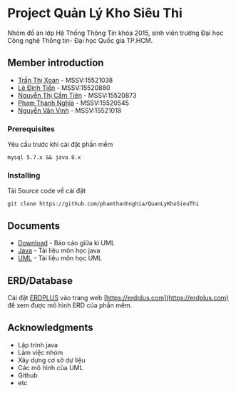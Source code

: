 # Project Quản Lý Kho Siêu Thi


Nhóm đồ án lớp Hệ Thống Thông Tin khóa 2015, sinh viên trường Đại học Công nghệ Thông tin- Đại học Quốc gia TP.HCM.

## Member introduction

* [Trần Thị Xoan](https://www.facebook.com/jughion) - MSSV:15521038
* [Lê Đình Tiến](https://www.facebook.com/kynangnghenghiep2016) - MSSV:15520880
* [Nguyễn Thị Cẩm Tiên](https://www.facebook.com/camtien.nguyen.94009) - MSSV:15520873
* [Phạm Thành Nghĩa](https://www.facebook.com/nghia.phamthanh.169) - MSSV:15520545
* [Nguyễn Văn Vinh](https://www.facebook.com/profile.php?id=100013462964646) - MSSV:15521018

### Prerequisites

Yêu cầu trước khi cài đặt phần mềm

```
mysql 5.7.x && java 8.x
```

### Installing

Tải Source code về cài đặt

```
git clone https://github.com/phamthanhnghia/QuanLyKhoSieuThi
```

## Documents

* [Download](https://drive.google.com/file/d/0B_urmJyIgGNlZ0R0VkZFVWJWUEk/view?usp=sharing) - Báo cáo giữa kì UML
* [Java](https://www.google.com.vn/) - Tài liệu môn học java
* [UML](https://www.google.com.vn/) - Tài liệu môn học UML

## ERD/Database

Cài đặt [ERDPLUS](https://drive.google.com/file/d/0B_urmJyIgGNlZVlPOFRQNV9OSzg/view?usp=sharing) vào trang web [https://erdplus.com](https://erdplus.com) để xem được mô hình ERD của phần mềm.

## Acknowledgments

* Lập trình java
* Làm việc nhóm
* Xây dựng cơ sở dự liệu
* Các mô hình của UML
* Github
* etc
